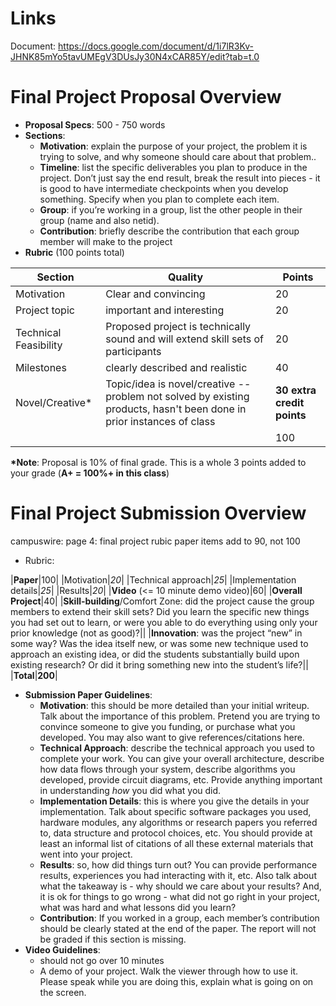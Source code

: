 
# Links
Document: https://docs.google.com/document/d/1i7lR3Kv-JHNK85mYo5tavUMEgV3DUsJy30N4xCAR85Y/edit?tab=t.0

# Final Project Proposal Overview
- **Proposal Specs**: 500 - 750 words
- **Sections**:
	- **Motivation**: explain the purpose of your project, the problem it is trying to solve, and why someone should care about that problem..
	- **Timeline**: list the specific deliverables you plan to produce in the project. Don’t just say the end result, break the result into pieces - it is good to have intermediate checkpoints when you develop something. Specify when you plan to complete each item.
	- **Group**: if you’re working in a group, list the other people in their group (name and also netid).
	- **Contribution**: briefly describe the contribution that each group member will make to the project
- **Rubric** (100 points total)

|Section|Quality|Points|
|-|-|-|
|Motivation|Clear and convincing|20|
|Project topic|important and interesting|20|
|Technical Feasibility|Proposed project is technically sound and will extend skill sets of participants|20|
|Milestones|clearly described and realistic|40|
|Novel/Creative*|Topic/idea is novel/creative -- problem not solved by existing products, hasn't been done in prior instances of class|**30 extra credit points**|
|||100|
**\*Note**: Proposal is 10% of final grade. This is a whole 3 points added to your grade (**A+ = 100%+ in this class**)

# Final Project Submission Overview
campuswire: page 4: final project rubic paper items add to 90, not 100
- Rubric:

|**Paper**|100|
|Motivation|*20*|
|Technical approach|*25*|
|Implementation details|*25*|
|Results|*20*|
|**Video** (<= 10 minute demo video)|60|
|**Overall Project**|40|
|**Skill-building**/Comfort Zone: did the project cause the group members to extend their skill sets? Did you learn the specific new things you had set out to learn, or were you able to do everything using only your prior knowledge (not as good)?||
|**Innovation**: was the project “new” in some way? Was the idea itself new, or was some new technique used to approach an existing idea, or did the students substantially build upon existing research? Or did it bring something new into the student’s life?||
|**Total**|**200**|

- **Submission Paper Guidelines**:
	- **Motivation**: this should be more detailed than your initial writeup. Talk about the importance of this problem. Pretend you are trying to convince someone to give you funding, or purchase what you developed. You may also want to give references/citations here.
	- **Technical Approach**: describe the technical approach you used to complete your work. You can give your overall architecture, describe how data flows through your system, describe algorithms you developed, provide circuit diagrams, etc. Provide anything important in understanding *how* you did what you did.
	- **Implementation Details**: this is where you give the details in your implementation. Talk about specific software packages you used, hardware modules, any algorithms or research papers you referred to, data structure and protocol choices, etc. You should provide at least an informal list of citations of all these external materials that went into your project.
	- **Results**: so, how did things turn out? You can provide performance results, experiences you had interacting with it, etc. Also talk about what the takeaway is - why should we care about your results? And, it is ok for things to go wrong - what did not go right in your project, what was hard and what lessons did you learn?
	- **Contribution**: If you worked in a group, each member’s contribution should be clearly stated at the end of the paper. The report will not be graded if this section is missing.
- **Video Guidelines**:
	- should not go over 10 minutes
	- A demo of your project. Walk the viewer through how to use it. Please speak while you are doing this, explain what is going on on the screen.